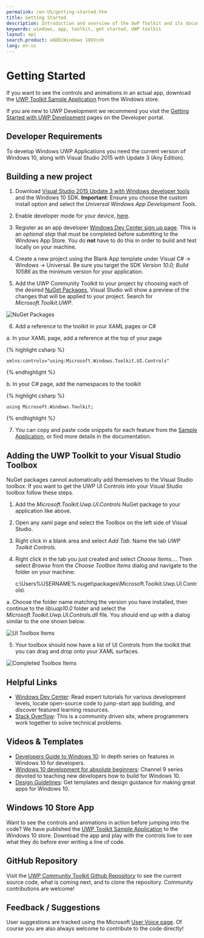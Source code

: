 ```yaml
---
permalink: /en-US/getting-started.htm
title: Getting Started
description: Introduction and overview of the UwP Toolkit and its documentation
keywords: windows, app, toolkit, get started, UWP toolkit
layout: api
search.product: eADQiWindows 10XVcnh
lang: en-us
---
```


# Getting Started

If you want to see the controls and animations in an actual app, download the [UWP Toolkit Sample Application](https://www.microsoft.com/store/apps/9nblggh4tlcq) from the Windows store.

If you are new to UWP Development we recommend you visit the [Getting Started with UWP Development](https://developer.microsoft.com/en-us/windows/getstarted) pages on the Developer portal. 
  

## Developer Requirements

To develop Windows UWP Applications you need the current version of Windows 10, along with Visual Studio 2015 with Update 3 (Any Edition).

## Building a new project 

1)	Download [Visual Studio 2015 Update 3 with Windows developer tools](https://developer.microsoft.com/en-us/windows/downloads) and the Windows 10 SDK.  **Important**: Ensure you choose the custom install option and select the *Universal Windows App Development Tools*.  


2)  Enable developer mode for your device, [here](https://msdn.microsoft.com/windows/uwp/get-started/enable-your-device-for-development). 


3)  Register as an app developer [Windows Dev Center sign up page](https://msdn.microsoft.com/windows/uwp/get-started/sign-up). This is an _optional step_ that must be completed before submitting to the Windows App Store.  You do **not** have to do this in order to build and test locally on your machine.


4)	Create a new project using the Blank App template under Visual C# -> Windows -> Universal.  Be sure you target the SDK *Version 10.0; Build 10586* as the minimum version for your application.   


5)	Add the UWP Community Toolkit to your project by choosing each of the desired [NuGet Packages]({{site.baseurl}}/{{page.lang}}/nugetpackages.htm), Visual Studio will show a preview of the changes that will be applied to your project. Search for *Microsoft.Toolkit.UWP*.

![NuGet Packages]({{site.baseurl}}/resources/images/ManageNugetPackages.png "Manage NuGet Packages Image")

6)	Add a reference to the toolkit in your XAML pages or C#


a.	In your XAML page, add a reference at the top of your page

{% highlight csharp %}

    xmlns:controls="using:Microsoft.Windows.Toolkit.UI.Controls"

{% endhighlight %}

b.	In your C# page, add the namespaces to the toolkit

{% highlight csharp %}

    using Microsoft.Windows.Toolkit;

{% endhighlight %}


7)	You can copy and paste code snippets for each feature from the [Sample Application](https://www.microsoft.com/store/apps/9nblggh4tlcq), or find more details in the documentation. 


## Adding the UWP Toolkit to your Visual Studio Toolbox

NuGet packages cannot automatically add themselves to the Visual Studio toolbox.  If you want to get the UWP UI Controls into your Visual Studio toolbox follow these steps.

1) Add the *Microsoft.Toolkit.Uwp.UI.Controls* NuGet package to your application like above. 

2) Open any xaml page and select the Toolbox on the left side of Visual Studio.

3) Right click in a blank area and select *Add Tab*.  Name the tab *UWP Toolkit Controls*.

4) Right click in the tab you just created and select *Choose Items...*.  Then select *Browse* from the *Choose Toolbox Items* dialog and navigate to the folder on your machine:

    c:\Users\%USERNAME%\.nuget\packages\Microsoft.Toolkit.Uwp.UI.Controls\

a.  Choose the folder name matching the version you have installed, then continue to the *lib\uap10.0* folder and select the *Microsoft.Toolkit.Uwp.UI.Controls.dll* file.  You should end up with a dialog similar to the one shown below.

![UI Toolbox Items]({{site.baseurl}}/resources/images/choosetoolboxitems.png "Choose Toolbox Image")

5) Your toolbox should now have a list of UI Controls from the toolkit that you can drag and drop onto your XAML surfaces.

![Completed Toolbox Items]({{site.baseurl}}/resources/images/toolboxfinal.png "Toolbox Final Image")


## Helpful Links 

* [Windows Dev Center](https://developer.microsoft.com/en-us/windows/getstarted): Read expert tutorials for various development levels, locate open-source code to jump-start app building, and discover featured learning resources.
* [Stack Overflow](http://stackoverflow.com/): This is a community driven site, where programmers work together to solve technical problems.
 
## Videos & Templates 

* [Developers Guide to Windows 10](https://channel9.msdn.com/Events/Windows/Developers-Guide-to-Windows-10-RTM): In depth series on features in Windows 10 for developers.
* [Windows 10 development for absolute beginners](https://channel9.msdn.com/Series/Windows-10-development-for-absolute-beginners): Channel 9 series devoted to teaching new developers how to build for Windows 10.
* [Design Guidelines](https://developer.microsoft.com/en-us/windows/design): Get templates and design guidance for making great apps for Windows 10.

## Windows 10 Store App

Want to see the controls and animations in action before jumping into the code?  We have published the [UWP Toolkit Sample Application](https://www.microsoft.com/store/apps/9nblggh4tlcq) to the Windows 10 store.  Download the app and play with the controls live to see what they do before ever writing a line of code.

## GitHub Repository

Visit the [UWP Community Toolkit Github Repository](https://github.com/Microsoft/UWPCommunityToolkit) to see the current source code, what is coming next, and to clone the repository.  Community contributions are welcome!

## Feedback / Suggestions

User suggestions are tracked using the Microsoft [User Voice page](https://aka.ms/uwpcommunitytoolkituservoice).  Of course you are also always welcome to contribute to the code directly!

